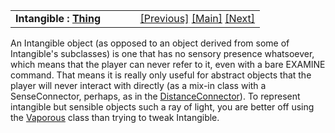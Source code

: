 <table width="100%" data-border="0" data-cellspacing="0"
data-cellpadding="3" data-bgcolor="#C0C0C0">
<colgroup>
<col style="width: 50%" />
<col style="width: 50%" />
</colgroup>
<tbody>
<tr>
<td style="text-align: left;"><strong>Intangible : <a
href="thing-introduction.htm">Thing</a><br />
</strong></td>
<td style="text-align: right;"><a
href="intangibles-overview.htm">[Previous]</a> <a
href="generalintroduction.htm">[Main]</a> <a
href="distanceconnector.htm">[Next]</a></td>
</tr>
</tbody>
</table>

  
An Intangible object (as opposed to an object derived from some of
Intangible's subclasses) is one that has no sensory presence whatsoever,
which means that the player can never refer to it, even with a bare
EXAMINE command. That means it is really only useful for abstract
objects that the player will never interact with directly (as a mix-in
class with a SenseConnector, perhaps, as in the
[DistanceConnector](distanceconnector.htm)). To represent intangible but
sensible objects such a ray of light, you are better off using the
[Vaporous](vaporous.htm) class than trying to tweak Intangible.  
  
  
